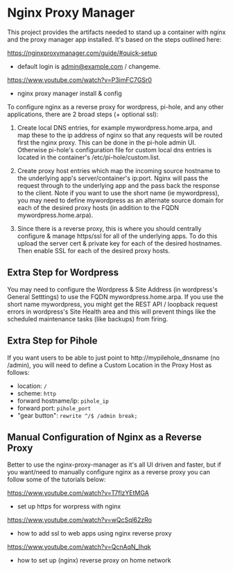 # Nginx Proxy Manager

This project provides the artifacts needed to stand up a container with nginx and the proxy manager app installed.  It's based on the steps outlined here:

https://nginxproxymanager.com/guide/#quick-setup
- default login is admin@example.com / changeme.

https://www.youtube.com/watch?v=P3imFC7GSr0
- nginx proxy manager install & config

To configure nginx as a reverse proxy for wordpress, pi-hole, and any other applications, there are 2 broad steps (+ optional ssl):

1.  Create local DNS entries, for example mywordpress.home.arpa, and map these to the ip address of nginx so that any requests will be routed first the nginx proxy.  This can be done in the pi-hole admin UI.  Otherwise pi-hole's configuration file for custom local dns entries is located in the container's /etc/pi-hole/custom.list.

2.  Create proxy host entries which map the incoming source hostname to the underlying app's server/container's ip:port.  Nginx will pass the request through to the underlying app and the pass back the response to the client.  Note if you want to use the short name (ie mywordpress), you may need to define mywordpress as an alternate source domain for each of the desired proxy hosts (in addition to the FQDN mywordpress.home.arpa).

3.  Since there is a reverse proxy, this is where you should centrally configure & manage https/ssl for all of the underlying apps.  To do this upload the server cert & private key for each of the desired hostnames.  Then enable SSL for each of the desired proxy hosts.

## Extra Step for Wordpress

You may need to configure the Wordpress & Site Address (in wordpress's General Setttings) to use the FQDN mywordpress.home.arpa.  If you use the short name mywordpress, you might get the REST API / loopback request errors in wordpress's Site Health area and this will prevent things like the scheduled maintenance tasks (like backups) from firing.

## Extra Step for Pihole

If you want users to be able to just point to http://mypilehole_dnsname (no /admin), you will need to define a Custom Location in the Proxy Host as follows:
- location:  `/`
- scheme:  `http`
- forward hostname/ip:  `pihole_ip`
- forward port: `pihole_port`
- "gear button":  `rewrite ^/$ /admin break;`


## Manual Configuration of Nginx as a Reverse Proxy

Better to use the nginx-proxy-manager as it's all UI driven and faster, but if you want/need to manually configure nginx as a reverse proxy you can follow some of the tutorials below:

https://www.youtube.com/watch?v=T7flzYEtMGA
- set up https for worpress with nginx

https://www.youtube.com/watch?v=wQcSql62zRo
- how to add ssl to web apps using nginx reverse proxy

https://www.youtube.com/watch?v=QcnAqN_Ihqk
- how to set up (nginx) reverse proxy on home network

